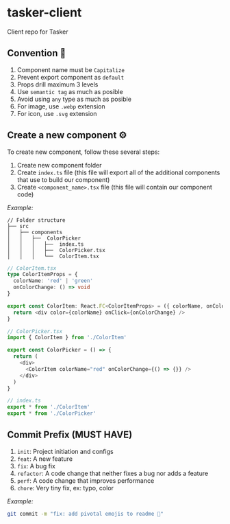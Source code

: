 # tasker-client
Client repo for Tasker

## Convention 🚧
1. Component name must be `Capitalize`
2. Prevent export component as `default`
3. Props drill maximum 3 levels
4. Use `semantic tag` as much as posible
5. Avoid using `any` type as much as posible
6. For image, use `.webp` extension
7. For icon, use `.svg` extension

## Create a new component ⚙️

To create new component, follow these several steps:

1. Create new component folder
2. Create `index.ts` file (this file will export all of the additional components that use to build our component)
3. Create `<component_name>.tsx` file (this file will contain our component code)

_Example:_

```
// Folder structure
├── src
│   ├── components
│   │   ├──  ColorPicker
│   │   │   ├──  index.ts
│   │   │   ├──  ColorPicker.tsx
│   │   │   └──  ColorItem.tsx
```

```typescript
// ColorItem.tsx
type ColorItemProps = {
  colorName: 'red' | 'green'
  onColorChange: () => void
}

export const ColorItem: React.FC<ColorItemProps> = ({ colorName, onColorChange }) => {
  return <div color={colorName} onClick={onColorChange} />
}
```

```typescript
// ColorPicker.tsx
import { ColorItem } from './ColorItem'

export const ColorPicker = () => {
  return (
    <div>
      <ColorItem colorName="red" onColorChange={() => {}} />
    </div>
  )
}
```

```typescript
// index.ts
export * from './ColorItem'
export * from './ColorPicker'
```

## Commit Prefix (MUST HAVE)

1. `init`: Project initiation and configs
2. `feat`: A new feature
3. `fix`: A bug fix
4. `refactor`: A code change that neither fixes a bug nor adds a feature
5. `perf`: A code change that improves performance
6. `chore`: Very tiny fix, ex: typo, color

_Example:_

```bash
git commit -m "fix: add pivotal emojis to readme 🌈"
```
